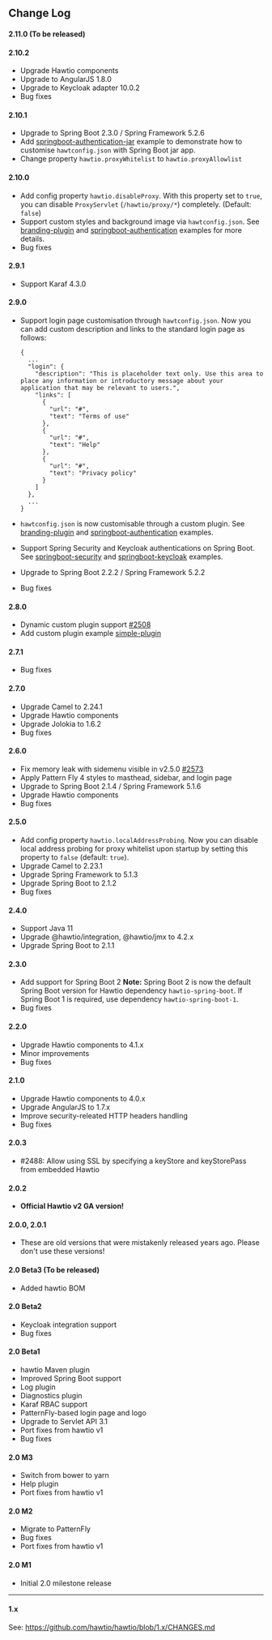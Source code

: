 ## Change Log

#### 2.11.0 (To be released)

#### 2.10.2

* Upgrade Hawtio components
* Upgrade to AngularJS 1.8.0
* Upgrade to Keycloak adapter 10.0.2
* Bug fixes

#### 2.10.1

* Upgrade to Spring Boot 2.3.0 / Spring Framework 5.2.6
* Add [springboot-authentication-jar](examples/springboot-authentication-jar) example to demonstrate how to customise `hawtconfig.json` with Spring Boot jar app.
* Change property `hawtio.proxyWhitelist` to `hawtio.proxyAllowlist`

#### 2.10.0

* Add config property `hawtio.disableProxy`. With this property set to `true`,
  you can disable `ProxyServlet` (`/hawtio/proxy/*`) completely. (Default: `false`)
* Support custom styles and background image via `hawtconfig.json`.
  See [branding-plugin](examples/branding-plugin) and [springboot-authentication](examples/springboot-authentication) examples for more details.
* Bug fixes

#### 2.9.1

* Support Karaf 4.3.0

#### 2.9.0

* Support login page customisation through `hawtconfig.json`.
  Now you can add custom description and links to the standard login page as follows:
  
      {
        ...
        "login": {
          "description": "This is placeholder text only. Use this area to place any information or introductory message about your application that may be relevant to users.",
          "links": [
            {
              "url": "#",
              "text": "Terms of use"
            },
            {
              "url": "#",
              "text": "Help"
            },
            {
              "url": "#",
              "text": "Privacy policy"
            }
          ]
        },
        ...
      }
* `hawtconfig.json` is now customisable through a custom plugin.
  See [branding-plugin](examples/branding-plugin) and [springboot-authentication](examples/springboot-authentication) examples.
* Support Spring Security and Keycloak authentications on Spring Boot.
  See [springboot-security](examples/springboot-security) and [springboot-keycloak](examples/springboot-keycloak) examples.
* Upgrade to Spring Boot 2.2.2 / Spring Framework 5.2.2
* Bug fixes

#### 2.8.0

* Dynamic custom plugin support [#2508](https://github.com/hawtio/hawtio/issues/2508)
* Add custom plugin example [simple-plugin](examples/simple-plugin)

#### 2.7.1

* Bug fixes

#### 2.7.0

* Upgrade Camel to 2.24.1
* Upgrade Hawtio components
* Upgrade Jolokia to 1.6.2
* Bug fixes

#### 2.6.0

* Fix memory leak with sidemenu visible in v2.5.0 [#2573](https://github.com/hawtio/hawtio/issues/2573)
* Apply Pattern Fly 4 styles to masthead, sidebar, and login page
* Upgrade to Spring Boot 2.1.4 / Spring Framework 5.1.6
* Upgrade Hawtio components
* Bug fixes

#### 2.5.0

* Add config property `hawtio.localAddressProbing`. Now you can disable local address probing
  for proxy whitelist upon startup by setting this property to `false` (default: `true`).
* Upgrade Camel to 2.23.1
* Upgrade Spring Framework to 5.1.3
* Upgrade Spring Boot to 2.1.2
* Bug fixes

#### 2.4.0

* Support Java 11
* Upgrade @hawtio/integration, @hawtio/jmx to 4.2.x
* Upgrade Spring Boot to 2.1.1

#### 2.3.0

* Add support for Spring Boot 2
  **Note:** Spring Boot 2 is now the default Spring Boot version for Hawtio dependency `hawtio-spring-boot`.
  If Spring Boot 1 is required, use dependency `hawtio-spring-boot-1`.
* Bug fixes

#### 2.2.0

* Upgrade Hawtio components to 4.1.x
* Minor improvements
* Bug fixes

#### 2.1.0

* Upgrade Hawtio components to 4.0.x
* Upgrade AngularJS to 1.7.x
* Improve security-releated HTTP headers handling
* Bug fixes

#### 2.0.3

- #2488: Allow using SSL by specifying a keyStore and keyStorePass from embedded Hawtio

#### 2.0.2

* **Official Hawtio v2 GA version!**

#### 2.0.0, 2.0.1

* These are old versions that were mistakenly released years ago. Please don't use these versions!

#### 2.0 Beta3 (To be released)

* Added hawtio BOM

#### 2.0 Beta2

* Keycloak integration support
* Bug fixes

#### 2.0 Beta1

* hawtio Maven plugin
* Improved Spring Boot support
* Log plugin
* Diagnostics plugin
* Karaf RBAC support
* PatternFly-based login page and logo
* Upgrade to Servlet API 3.1
* Port fixes from hawtio v1
* Bug fixes

#### 2.0 M3

* Switch from bower to yarn
* Help plugin
* Port fixes from hawtio v1

#### 2.0 M2

* Migrate to PatternFly
* Bug fixes
* Port fixes from hawtio v1

#### 2.0 M1

* Initial 2.0 milestone release

-----

#### 1.x

See: https://github.com/hawtio/hawtio/blob/1.x/CHANGES.md
